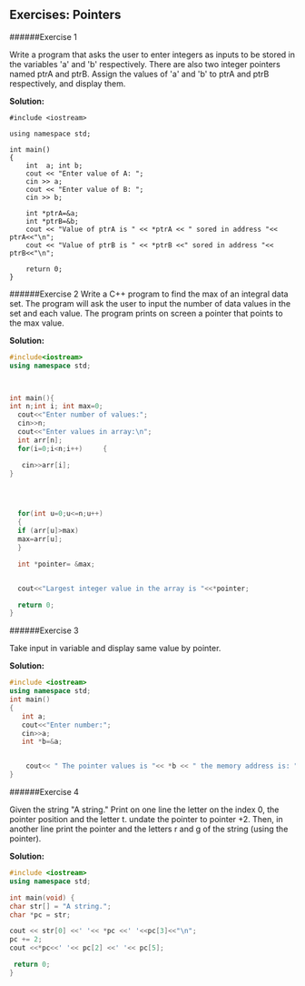 ## Exercises: Pointers

######Exercise 1

Write a program that asks the user to enter integers as inputs to be stored in the variables 'a' and 'b' respectively. There are also two integer pointers named ptrA and ptrB. Assign the values of 'a' and 'b' to ptrA and ptrB respectively, and display them.

**Solution:**
```
#include <iostream>

using namespace std;

int main()
{
    int  a; int b;
	cout << "Enter value of A: ";
	cin >> a;
	cout << "Enter value of B: ";
	cin >> b;

	int *ptrA=&a;
	int *ptrB=&b;
    cout << "Value of ptrA is " << *ptrA << " sored in address "<< ptrA<<"\n";
	cout << "Value of ptrB is " << *ptrB <<" sored in address "<< ptrB<<"\n";

	return 0;
}
```

######Exercise 2
Write a C++ program to find the max of an integral data set. The program will ask the user to input the number of data values in the set and each value. The program prints on screen a pointer that points to the max value.

**Solution:**
```cpp
#include<iostream>
using namespace std;



int main(){
int n;int i; int max=0;
  cout<<"Enter number of values:";
  cin>>n;
  cout<<"Enter values in array:\n";
  int arr[n];
  for(i=0;i<n;i++)     {

   cin>>arr[i];
}




  for(int u=0;u<=n;u++)
  {
  if (arr[u]>max)
  max=arr[u];
  }

  int *pointer= &max;


  cout<<"Largest integer value in the array is "<<*pointer;

  return 0;
}
```

######Exercise 3

Take input in variable and display same value by pointer.

**Solution:**
```cpp
#include <iostream>
using namespace std;
int main()
{
   int a;
   cout<<"Enter number:";
   cin>>a;
   int *b=&a;


    cout<< " The pointer values is "<< *b << " the memory address is: "<<  b;
}
```

######Exercise 4

Given the string "A string." Print on one line the letter on the index 0, the pointer position and the letter t.
undate the pointer to pointer +2.
Then, in another line print the pointer and the letters r and g of the string (using the pointer).

**Solution:**
```cpp
#include <iostream>
using namespace std;

int main(void) {
char str[] = "A string.";
char *pc = str;

cout << str[0] <<' '<< *pc <<' '<<pc[3]<<"\n";
pc += 2;
cout <<*pc<<' '<< pc[2] <<' '<< pc[5];

 return 0;
}
```
